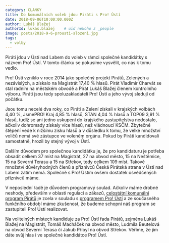 ```yaml
---
category: CLANKY
title: Do komunálních voleb jdou Piráti s Pro! Ústí
date: 2018-09-06T10:00:00.000Z
author: Lukáš Blažej
authorId: lukas.blazej    # uid nekoho z _people
image: posts/2018-9-6-prousti-slozeni.jpg
tags:
  - volby
---
```


Piráti jdou v Ústí nad Labem do voleb v rámci společné kandidátky s názvem Pro! Ústí. V tomto článku se pokusíme vysvělit, co nás k tomu vedlo.

Pro! Ústí vzniklo v roce 2014 jako společný projekt Pirátů, Zelených a nezávislých, a získalo na Magistrát 17,40 % hlasů. Pirát Vladimír Charvát se stal radním na městském obvodě a Pirát Lukáš Blažej členem kontrolního výboru. Piráti jsou tedy spoluzakladateli Pro! Ústí a jeho vývoj sledují od počátku.

Jsou tomu necelé dva roky, co Piráti a Zelení získali v krajských volbách 4,40 %, JsmePRO! Kraj 4,85 % hlasů, STAN 4,04 % hlasů a TOP09 3,91 % hlasů, tudíž se ani jedno uskupení do krajského zastupitelstva nedostalo, ačkoliv dohromady získaly více hlasů, než vládnoucí KSČM. Zbytečné štěpení vede k nižšímu zisku hlasů a v důsledku k tomu, že velké množství voličů nemá své zástupce ve voleném orgánu. Pokud by Piráti kandidovali samostatně, hrozil by stejný vývoj v Ústí.

Dalším důvodem pro společnou kandidátku je, že pro kandidaturu je potřeba obsadit celkem 37 míst na Magistrát, 27 na obvod město, 15 na Neštěmice, 15 na Severní Terasu a 15 na Střekov, tedy celkem 109 míst. Takové množství důvěryhodných členů a příznivců Česká Pirátská strana v Ústí nad Labem zatím nemá. Společně s Pro! Ústím ovšem dostatek osvědčených příznivců máme.

V neposlední řadě je důvodem programový soulad. Ačkoliv máme drobné neshody, především v oblasti regulací a zákazů, [celostátní komunální program Pirátů](https://www.pirati.cz/assets/pdf/program_komunal_spolecny_2018.pdf) je zcela v souladu s [programem Pro! Ústí](http://www.planprousti.cz/) a ze současného funkčního období máme zkušenost, že budeme schopni náš program se zastupiteli Pro! Ústí realizovat.

Na volitelných místech kandiduje za Pro! Ústí řada Pirátů, zejména Lukáš Blažej na Magistrát, Tomáš Macháček na obvod město, Ludmila Beutelová na obvod Severní Terasa či Jakub Přibyl na obvod Střekov. Věříme, že jim dáte svůj hlas i ve společné kandidátce Pro! Ústí.

